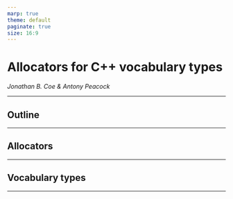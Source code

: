 ```yaml
---
marp: true
theme: default
paginate: true
size: 16:9
---
```


# Allocators for C++ vocabulary types

_Jonathan B. Coe & Antony Peacock_

---

## Outline

---

## Allocators

---

## Vocabulary types

---

